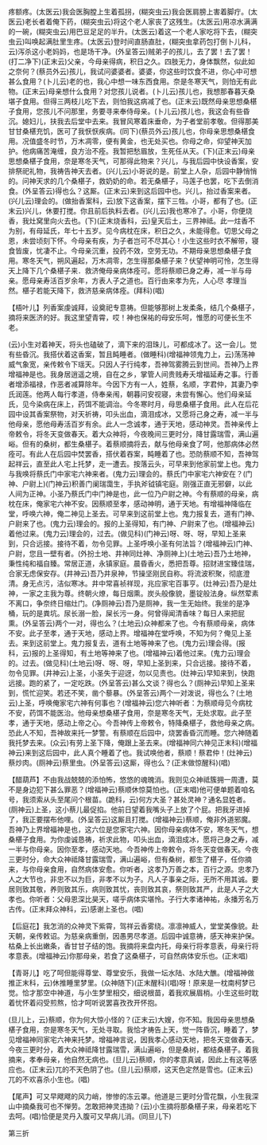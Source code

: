 <!-- { "loadSidebar": true } -->
疼额疼。(太医云)我会医胸膛上生着孤拐，(糊突虫云)我会医肩膀上害着脚疔。(太医云)老长者着俺下药，(糊突虫云)将这个老人家丧了这残生。(太医云)用凉水满满的一碗，(糊突虫云)用巴豆足足的半升。(太医云)着这一个老人家吃将下去，(糊突虫云)叫唤起满肚里生疼。(太医云)登时间直肠直肚，(糊突虫拿药包打倒卜儿科，云)泻杀这小老妈妈，也是场干净。(外呈答云)贼弟子的孩儿，去了罢！去了罢！(打二净下)(正末云)父亲，今母亲得病，积日之久。四肢无力，身体飘然，似此如之奈何？(蔡员外云)孩儿，我试问婆婆者。婆婆，你这些时饮食不进，你心中可想甚么食用？(卜儿云)老的也，我心中想一味东西食用。奈是冬寒天气，则怕无有此物。(正末云)母亲想什么食用？对您孩儿说者。(卜儿云)孩儿也，我想那春暮天桑堪子食用。但得三两枝儿吃下去，则怕我这病减了也。(正末云)既然母亲思想桑椹子食用，您孩儿不问那里，务要寻来奉侍母亲。(卜儿云)孩儿也，我这会有些昏沉。媳妇儿，扶我去后堂中去来。我冒风寒着床垂命，为子者堂前孝敬。但得那美甘甘桑椹充饥，医可了我恹恹疾病。(同下)(蔡员外云)孩儿也，你母亲思想桑椹食用。况值盛冬时节，万木凋零，便有黄金，也无处买也。你母之命，仰望神天加护。他病痛苦淹缠，良方治不痊。我暂把愁眉放，生死任从天。(下)(正末云)母亲思想桑椹子食用，奈是寒冬天气，可那得此物来？兴儿，与我后园中快设香案，安排祭祀礼物，我祷告神天去者。(兴儿云)小哥说的是。前堂上人杂，后园中静悄悄的。问神天求的几个桑椹子，救奶奶的命。若无桑椹子，马莲子也罢，吃下去倒消食。(外呈答云)得也么？这厮。(正末云)来到这后园中也。兴儿，抬过香案来者。(兴儿云)理会的。(做抬香案科，云)放下这香案，摆下三牲。小哥，都有了也。(正末云)兴儿，休要打搅。你且前后执料去者。(兴儿云)我也寒冷了。小哥，你便烧香，我灶窝里向火去也。(下)(正末烧香科，云)皇天后土，三界神祗。此一炷香不为别，有母延氏，年七十五岁。见今病枕在床，积日之久，未能得愈。切思父母之恩，未尝顷刻下怀。今母亲有疾，为子者岂可不尽其心！小生这些时衣不解带，寝食皆废，忧凄不止。今母亲沉重，投药不效，空劳无功。不期母亲思想桑椹子食用。寒冬天气，朔风遍起，万木凋零，怎生得那桑椹子来？伏望神明可怜，怎生得天上降下几个桑椹子来．救济俺母亲病体痊可。愿将蔡顺已身之寿，减一半与母亲。愿母亲寿活百岁余年，方表人子之道也。百行由来孝为先，人心尽
孝理当然。椹子若能天降下，救济慈亲病体痊。(拜科)(唱)

【梧叶儿】列香案虔诚拜，设奠祀专意祷。但能够那树上发柔条，结几个桑椹子，摘将来医济的好。我这里望青霄，哎！神也保祐的母安乐呵，惟愿的可便长生不老。

(云)小生对着神天，将头也磕破了，滴下来的泪珠儿，可都成冰了。这一会儿。觉有些昏沉。我搭伏着这香案，暂且盹睡者。(做睡科)(增福神领鬼力上，云)荡荡神威气象宽，亲传敕令下瑶天。只因人子行纯孝，吾神驾雾腾云到世间。吾神乃上界增福神是也。我身居逍遥之境，自在之乡，掌管人间贵贱寿夭增福延寿之事。行善者增添福禄，作恶者减算除年。今因下方有一人，姓蔡，名顺，字君仲，其妻乃李氏润莲。他两人每行孝道，侍奉亲闱，朝暮问安视寝，未尝有懈心。他们母亲延氏，见今染病在床上，药饵不能调治。今冬寒时月，母思桑椹子食用。此人在后花园中设其香案祭物，对天祈祷，叩头出血，滴泪成冰，又愿将己身之寿，减一半与他母亲，愿他母寿活百岁有余。此人一念诚孝，通于天地，感动神灵。吾神亲传上帝敕令，将冬天变做春天。着大众神将，今夜晚间三更时分，降甘露瑞雪，满山遍峪。但有的桑树，都生桑椹子。着蔡顺摘将去，献与他母亲食了呵，他那病体必然痊可。有此人在后园中焚罢香，搭伏着吞案，盹睡着了也。恐防蔡顺不知，吾神驾起祥云，直至此人宅上托梦，走一遭去。按落云头，可早来到他家前堂上也。鬼力与我唤将蔡氏门中家宅六神来者。(鬼力云)理会的。蔡氏门中家宅六神安在？(门神、户尉上)(门神云)积善门阑瑞霭生，手执斧钺镇宅庭。刚强正直无邪僻，以此人间为正神。小圣乃蔡氏门中门神是也，此一位乃户尉之神。今有蔡顺的母亲，病枕在床，俺家宅六神不安。因蔡顺至孝，感动神明，通于天地。有增福神降临在堂，呼唤六神，俺二神见上圣去。可早来到这前堂上也。鬼力报复去，道有门神、户尉来了也。(鬼力云)理会的。报的上圣得知，有门神、户尉来了也。(增福神云)着他过来。(鬼力云)理会的，过去。(做见科)(门神云)呀、呀、呀，早知上圣来到，只合远接。接待不着，勿令见罪。上圣呼唤小圣有何法旨？(增福神云)门神、户尉，您且一壁有者。(外扮土地、井神同灶神、净厕神上)(土地云)吾乃土地神，秉性纯和福自臻。常居正道，永镇家庭。晨昏香火，悉把吾尊。招财进宝臻佳瑞，合家无虑保安存。(井神云)吾乃井泉神，节操坚刚民自称。将流波积聚，彻底澄清。身无点污，洁似寒冰。井中常喜祯祥现，兆应家宅百事亨。(灶神云)吾乃是灶神，一家之主我为尊。终朝火燎，每日烟熏。炭头般像貌，墨锭般法身。纵然荤素不离口，争奈终日缩灶门。(净厕神云)吾乃是厕神，我一生无始终。我坐的是净桶，玩的是粪坑。尿长溺一脸，屎长污一身。何曾得闻清香味？每日人来把屁
熏。(外呈答云)两个一对，得也么？(土地云)众神都来了也。今有蔡顺母亲，病体不安。此子至孝，通于天地，感动上界。增福神在堂呼唤，不知为何？俺见上圣去。来到这前堂上。鬼力报复去，道有土地等神来了也。(鬼力云)理会得。(报科，云)报的上圣得知，有土地等神来了也。(增福神云)着他过来。(鬼力云)理会的。过去。(做见科)(土地云)呀、呀、呀，早知上圣到来，只合远接。接待不着，勿令见罪。(井神云)上圣，小圣失于迎迓，勿以见责也。(灶神云)早知来到，快跑远接。跑的紧了，一定吃跌。(外呈答云)甚么文谈？得也么？(厕神云)早知上圣来到，慌忙迎笑。若还不笑，凿个藜暴。(外呈答云)两个一对泼说，得也么？(土地云)上圣，呼唤俺家宅六神有何事也？(增福神云)您六神听者：为蔡顺母见今病枕不安，药饵不能医治。他母亲想桑椹子食用，奈是寒冬天气，无处求取。此子至孝，通于天地，感动上帝之心。今吾神传上帝敕令，特降桑椹子，救他母亲之病。恐此人不知，吾神故来托一梦警。有蔡顺在后园中，烧罢香昏沉而睡。您六神随着我托梦去来。(众云)有劳上圣下降，俺跟上圣去来。(增福神同六神见正末科)(增福神云)来到这后园中，此人真个睡着了也。我试唤他者，蔡顺！蔡君仲！(灶神云)蔡炒肉。(厕神云)蔡里虫。(外呈答云)这厮，得也么？(正末做惊醒科)(唱)

【醋葫芦】不由我战兢兢的添怕怖，悠悠的魂魄消。我则见众神祗簇拥一周遭，莫不是身边犯下甚么罪恶？(增福神云)蔡顺休惊莫怕也。(正末唱)他可便单题着咱名号，我须索从头至尾问个根苗。(跪科，云)何方大圣？甚处灵神？通名显姓者。(厕神云)上圣，这小蔡儿最促掐。他前日望着我嘴头子上放了个屁。把我牙进掉了，我正要摆布他哩。(外呈答云)这厮且打搅。(增福神云)蔡顺，俺非外道邪魔。吾神乃上界增福神是也，这六位是您家宅六神。因你母亲病体不安，寒冬天气，想桑椹子食用。为你虔诚恳祷，祈求此物，叩头出血，滴泪成冰，愿将己身之寿，减一半与你母亲。因你至孝，感动天地。今吾神传上帝敕令，将冬天变做春天。今夜三更时分，命大众神祗降甘露瑞雪，满山遍峪，但有桑树，都生了椹子，任你摘来，与你母亲食用，自然病体安愈。你听者，这孝乃万善之本，百行之源。忠孝乃人之大节也，非忠不以为巨，非孝不以为子。凡人子事亲之际，无所不用其诚。要居则致其敬，养则致其乐，病则致其忧，丧则致其哀，祭则致其严，此是人子之大孝也。你听者：父母恩深比昊天，嗟乎病体实堪怜。子行大孝诸神祐，永播芳名万古传。(正末拜众神科，云)感谢上圣也。(唱)

【后庭花】我怎消的众神灵下紫霄，驾祥云香雾绕。凛凛神威人，堂堂美像貌。赴天朝，亲传敕诏。为慈亲病重倒，因愚男尽孝道。后园中诚意祷，感天神来护保。枯桑上长出嫩条，香甘甘子结的饱。我摘将来盘内托，母亲行将孝意表，母亲行将孝意表。(增福神云)你那母亲，若食了这桑椹子，可自然病体安乐也。(正末唱)

【青哥儿】吃了呵但能得尊堂、尊堂安乐，我做一坛水陆、水陆大醮。(增福神做推正末科，云)休推睡里梦里。(众神随下)(正末醒科)(唱)呀！原来是一枕南柯梦已觉。恰才那空中神道，与小生梦里相交，细说根苗，着我欢展眉梢。小生这些时耽着忧怀着闷受煎熬，恰才呵听说罢喜孜孜开怀抱。

(旦儿上，云)蔡顺，你为何大惊小怪的？(正末云)大嫂，你不知。我因母亲思想桑椹子食用，奈是寒冬天气，无处寻取。我恰才祷告上天，觉一阵昏沉，睡着了，梦见增福神同家宅六神来托梦。增福神言说，因我孝心感动天地，把冬天变做春天。今夜三更时分，着大众神祗降甘露瑞雪，满山遍峪，但是桑树，都结桑椹子。着我摘来，孝奉母亲，他自然无病也。(旦儿云)蔡顺，你的孝意真诚，因此上有这等感应也。(正末云)兀的不天色阴了也。(旦儿云)蔡顺，这天色定然是雪也。(正末云)兀的不欢喜杀小生也。(唱)

【尾声】可又早飕飕的风力峭，惨惨的冻云罩。他道是三更时分雪花飘，小生我深山中摘桑我可也不惮劳。怎敢把神灵违拗？(云)小生摘将那桑椹子来，母亲若吃下去呵。(唱)恰便是灵丹入腹可又早病儿消。(同旦儿下)


第三折

